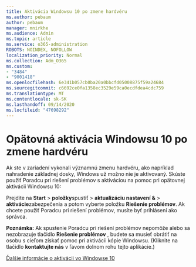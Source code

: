 ```yaml
---
title: Aktivácia Windowsu 10 po zmene hardvéru
ms.author: pebaum
author: pebaum
manager: mnirkhe
ms.audience: Admin
ms.topic: article
ms.service: o365-administration
ROBOTS: NOINDEX, NOFOLLOW
localization_priority: Normal
ms.collection: Adm_O365
ms.custom:
- "3484"
- "9001418"
ms.openlocfilehash: 6e341b057cb0ba20a0bbcfd05008875f59a24684
ms.sourcegitcommit: c6692ce0fa1358ec3529e59ca0ecdfdea4cdc759
ms.translationtype: MT
ms.contentlocale: sk-SK
ms.lasthandoff: 09/14/2020
ms.locfileid: "47698292"
---
```

# <a name="reactivating-windows-10-after-a-hardware-change"></a>Opätovná aktivácia Windowsu 10 po zmene hardvéru

Ak ste v zariadení vykonali významnú zmenu hardvéru, ako napríklad nahradenie základnej dosky, Windows už možno nie je aktivovaný. Skúste použiť Poradcu pri riešení problémov s aktiváciou na pomoc pri opätovnej aktivácii Windowsu 10:

Prejdite na **Start**  >  **položky**spustiť  >  **aktualizáciu nastavení &**  >  **aktivácie**zabezpečenia a potom vyberte položku **Riešenie problémov**. Ak chcete použiť Poradcu pri riešení problémov, musíte byť prihlásení ako správca.

**Poznámka:** Ak spustenie Poradcu pri riešení problémov nepomôže alebo sa nezobrazuje tlačidlo **Riešenie problémov** , budete sa musieť obrátiť na osobu s cieľom získať pomoc pri aktivácii kópie Windowsu. (Kliknite na tlačidlo **kontaktujte nás** v ľavom dolnom rohu tejto aplikácie.)

[Ďalšie informácie o aktivácii vo Windowse 10](https://support.microsoft.com/help/12440/windows-10-activate)
